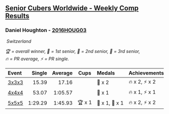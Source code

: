 <style>table {white-space: nowrap;}</style>
<link rel="stylesheet" type="text/css" href="/scw-comp/css/flags.css" />

## [Senior Cubers Worldwide - Weekly Comp Results](/scw-comp/results/)
### Daniel Houghton - [2016HOUG03](https://www.worldcubeassociation.org/persons/2016HOUG03)

<i class="flag flag-CH" />&nbsp;Switzerland

<span style="white-space: nowrap;">🏆 = overall winner</span>, <span style="white-space: nowrap;">🥇 = 1st senior</span>, <span style="white-space: nowrap;">🥈 = 2nd senior</span>, <span style="white-space: nowrap;">🥉 = 3rd senior</span>, <span style="white-space: nowrap;">🔥 = PR average</span>, <span style="white-space: nowrap;">⚡ = PR single</span>.

| Event | Single | Average | Cups | Medals | Achievements|
| :-- | --: | --: | :--: | :-- | :-- |
| [3x3x3](333.md) | 15.39 | 17.16 |  | 🥉 x 2 | 🔥 x 2, ⚡ x 2 |
| [4x4x4](444.md) | 53.07 | 1:05.57 |  | 🥈 x 1 | 🔥 x 1, ⚡ x 1 |
| [5x5x5](555.md) | 1:29.29 | 1:45.93 | 🏆 x 1 | 🥇 x 1, 🥈 x 1 | 🔥 x 2, ⚡ x 2 |

<!-- Global site tag (gtag.js) - Google Analytics -->
<script async src="https://www.googletagmanager.com/gtag/js?id=UA-86348435-3"></script>
<script>window.dataLayer = window.dataLayer || []; function gtag() {dataLayer.push(arguments);} gtag('js', new Date()); gtag('config', 'UA-86348435-3');</script>
